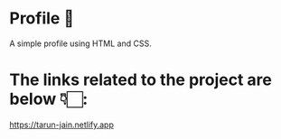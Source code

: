 # Profile 🚀

A simple profile using HTML and CSS.

# The links related to the project are below 👇🏻:
  
  https://tarun-jain.netlify.app

